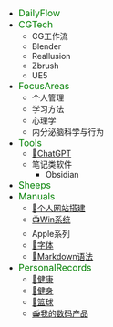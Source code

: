* <font color=#008000 size=3>DailyFlow</font>
* <font color=#008000 size=3>CGTech</font>
  * CG工作流 
  * Blender
  * Reallusion
  * Zbrush
  * UE5
* <font color=#008000 size=3>FocusAreas</font>
  * 个人管理
  * 学习方法
  * 心理学
  * 内分泌脑科学与行为
* <font color=#008000 size=3>Tools</font>
  * [🤖ChatGPT](/ProjectDocs/🤖ChatGPT.md)
  * 笔记类软件
    * Obsidian
* <font color=#008000 size=3>Sheeps</font>
* <font color=#008000 size=3>Manuals</font>
  * [📡个人网站搭建](/ProjectDocs/📡个人网站搭建.md)
  * [📺Win系统](/ProjectDocs/📺Win系统.md)
  * Apple系列
  * [🍴字体](/ProjectDocs/🍴字体.md)
  * [🍩Markdown语法](/ProjectDocs/🍩Markdown语法.md)
* <font color=#008000 size=3>PersonalRecords</font>
  * [💪健康](/ProjectDocs/💪健康.md)
  * [🖖健身](https://pdmars.super.site/sp)
  * [🏀篮球](/ProjectDocs/🏀篮球.md)
  * [📻我的数码产品](https://pdmars.super.site/dp)
 
